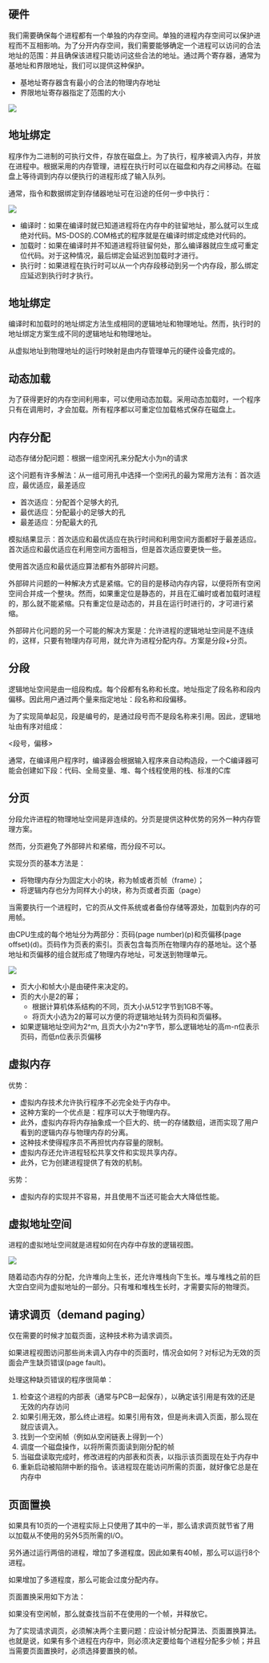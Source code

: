 ## 硬件

我们需要确保每个进程都有一个单独的内存空间。单独的进程内存空间可以保护进程而不互相影响。为了分开内存空间，我们需要能够确定一个进程可以访问的合法地址的范围：并且确保该进程只能访问这些合法的地址。通过两个寄存器，通常为基地址和界限地址，我们可以提供这种保护。

- 基地址寄存器含有最小的合法的物理内存地址
- 界限地址寄存器指定了范围的大小

![](/static/images/2006/p009.png)

## 地址绑定

程序作为二进制的可执行文件，存放在磁盘上。为了执行，程序被调入内存，并放在进程中。根据采用的内存管理，进程在执行时可以在磁盘和内存之间移动。在磁盘上等待调到内存以便执行的进程形成了输入队列。

通常，指令和数据绑定到存储器地址可在沿途的任何一步中执行：

![](/static/images/2006/p010.png)

- 编译时：如果在编译时就已知道进程将在内存中的驻留地址，那么就可以生成绝对代码。MS-DOS的.COM格式的程序就是在编译时绑定成绝对代码的。
- 加载时：如果在编译时并不知道进程将驻留何处，那么编译器就应生成可重定位代码。对于这种情况，最后绑定会延迟到加载时才进行。
- 执行时：如果进程在执行时可以从一个内存段移动到另一个内存段，那么绑定应延迟到执行时才执行。

## 地址绑定

编译时和加载时的地址绑定方法生成相同的逻辑地址和物理地址。然而，执行时的地址绑定方案生成不同的逻辑地址和物理地址。

从虚拟地址到物理地址的运行时映射是由内存管理单元的硬件设备完成的。

## 动态加载

为了获得更好的内存空间利用率，可以使用动态加载。采用动态加载时，一个程序只有在调用时，才会加载。所有程序都以可重定位加载格式保存在磁盘上。

## 内存分配

动态存储分配问题：根据一组空闲孔来分配大小为n的请求

这个问题有许多解法：从一组可用孔中选择一个空闲孔的最为常用方法有：首次适应，最优适应，最差适应

- 首次适应：分配首个足够大的孔
- 最优适应：分配最小的足够大的孔
- 最差适应：分配最大的孔

模拟结果显示：首次适应和最优适应在执行时间和利用空间方面都好于最差适应。首次适应和最优适应在利用空间方面相当，但是首次适应要更快一些。

使用首次适应和最优适应算法都有外部碎片问题。

外部碎片问题的一种解决方式是紧缩。它的目的是移动内存内容，以便将所有空闲空间合并成一个整块。然而，如果重定位是静态的，并且在汇编时或者加载时进程的，那么就不能紧缩。只有重定位是动态的，并且在运行时进行的，才可进行紧缩。

外部碎片化问题的另一个可能的解决方案是：允许进程的逻辑地址空间是不连续的，这样，只要有物理内存可用，就允许为进程分配内存。方案是分段+分页。

## 分段

逻辑地址空间是由一组段构成。每个段都有名称和长度。地址指定了段名称和段内偏移。因此用户通过两个量来指定地址：段名称和段偏移。

为了实现简单起见，段是编号的，是通过段号而不是段名称来引用。因此，逻辑地址由有序对组成：

<段号，偏移>

通常，在编译用户程序时，编译器会根据输入程序来自动构造段，一个C编译器可能会创建如下段：代码、全局变量、堆、每个线程使用的栈、标准的C库

## 分页

分段允许进程的物理地址空间是非连续的。分页是提供这种优势的另外一种内存管理方案。

然而，分页避免了外部碎片和紧缩，而分段不可以。

实现分页的基本方法是：

- 将物理内存分为固定大小的块，称为帧或者页帧（frame）；
- 将逻辑内存也分为同样大小的块，称为页或者页面（page）

当需要执行一个进程时，它的页从文件系统或者备份存储等源处，加载到内存的可用帧。

由CPU生成的每个地址分为两部分：页码(page number)(p)和页偏移(page offset)(d)。页码作为页表的索引。页表包含每页所在物理内存的基地址。这个基地址和页偏移的组合就形成了物理内存地址，可发送到物理单元。

![](/static/images/2006/p011.png)

- 页大小和帧大小是由硬件来决定的。
- 页的大小是2的幂；
  - 根据计算机体系结构的不同，页大小从512字节到1GB不等。
  - 将页大小选为2的幂可以方便的将逻辑地址转为页码和页偏移。
- 如果逻辑地址空间为2^m, 且页大小为2^n字节，那么逻辑地址的高m-n位表示页码，而低n位表示页偏移

## 虚拟内存

优势：

- 虚拟内存技术允许执行程序不必完全处于内存中。
- 这种方案的一个优点是：程序可以大于物理内存。
- 此外，虚拟内存将内存抽象成一个巨大的、统一的存储数组，进而实现了用户看到的逻辑内存与物理内存的分离。
- 这种技术使得程序员不再担忧内存容量的限制。
- 虚拟内存还允许进程轻松共享文件和实现共享内存。
- 此外，它为创建进程提供了有效的机制。

劣势：

- 虚拟内存的实现并不容易，并且使用不当还可能会大大降低性能。

## 虚拟地址空间

进程的虚拟地址空间就是进程如何在内存中存放的逻辑视图。

![](/static/images/2006/p012.png)

随着动态内存的分配，允许堆向上生长，还允许堆栈向下生长。堆与堆栈之前的巨大空白空间为虚拟地址的一部分。只有堆和堆栈生长时，才需要实际的物理页。

## 请求调页（demand paging）

仅在需要的时候才加载页面，这种技术称为请求调页。

如果进程视图访问那些尚未调入内存中的页面时，情况会如何？对标记为无效的页面会产生缺页错误(page fault)。

处理这种缺页错误的程序很简单：

1. 检查这个进程的内部表（通常与PCB一起保存），以确定该引用是有效的还是无效的内存访问
2. 如果引用无效，那么终止进程。如果引用有效，但是尚未调入页面，那么现在就应该调入。
3. 找到一个空闲帧（例如从空闲链表上得到一个）
4. 调度一个磁盘操作，以将所需页面读到刚分配的帧
5. 当磁盘读取完成时，修改进程的内部表和页表，以指示该页面现在处于内存中
6. 重新启动被陷阱中断的指令。该进程现在能访问所需的页面，就好像它总是在内存中

## 页面置换

如果具有10页的一个进程实际上只使用了其中的一半，那么请求调页就节省了用以加载从不使用的另外5页所需的I/O。

另外通过运行两倍的进程，增加了多道程度。因此如果有40帧，那么可以运行8个进程。

如果增加了多道程度，那么可能会过度分配内存。

页面置换采用如下方法：

如果没有空闲帧，那么就查找当前不在使用的一个帧，并释放它。

为了实现请求调页，必须解决两个主要问题：应设计帧分配算法、页面置换算法。也就是说，如果有多个进程在内存中，则必须决定要给每个进程分配多少帧；并且当需要页面置换时，必须选择要置换的帧。
